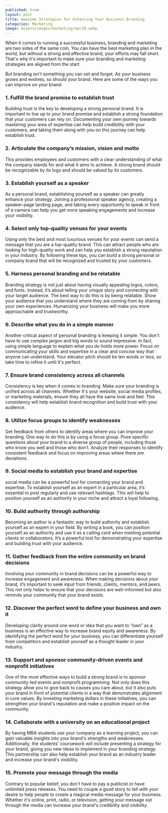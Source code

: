 ```yaml
---
published: true
layout: post
title: Awesome Strategies for Enhancing Your Business Branding
categories: Marketing
image: assets/images/marketing/mar20.webp
---
```

When it comes to running a successful business, branding and marketing are two sides of the same coin. You can have the best marketing plan in the world, but without a strong and effective brand, your efforts may fall short. That's why it's important to make sure your branding and marketing strategies are aligned from the start.

But branding isn't something you can set and forget. As your business grows and evolves, so should your brand. 
Here are some of the ways you can improve on your brand:

### 1. Fulfill the brand promise to establish trust
Building trust is the key to developing a strong personal brand. It is important to live up to your brand promise and establish a strong foundation that your customers can rely on. Documenting your own journey towards mastering your area of expertise can help build credibility with your customers, and taking them along with you on this journey can help establish trust.

### 2. Articulate the company’s mission, vision and motto
This provides employees and customers with a clear understanding of what the company stands for and what it aims to achieve. A strong brand should be recognizable by its logo and should be valued by its customers.

### 3. Establish yourself as a speaker
As a personal brand, establishing yourself as a speaker can greatly enhance your strategy. Joining a professional speaker agency, creating a speaker-page landing page, and taking every opportunity to speak in front of a camera can help you get more speaking engagements and increase your visibility.

### 4. Select only top-quality venues for your events
Using only the best and most luxurious venues for your events can send a message that you are a top-quality brand. This can attract people who are looking for high-quality work and can help you establish a strong reputation in your industry. By following these tips, you can build a strong personal or company brand that will be recognized and trusted by your customers.

### 5. Harness personal branding and be relatable
Branding strategy is not just about having visually appealing logos, colors, and fonts. Instead, it’s about telling your unique story and connecting with your target audience. The best way to do this is by being relatable. Show your audience that you understand where they are coming from by sharing your own experiences. Humanizing your business will make you more approachable and trustworthy.

### 6. Describe what you do in a simple manner
Another critical aspect of personal branding is keeping it simple. You don't have to use complex jargon and big words to sound impressive. In fact, using simple language to explain what you do holds more power. Focus on communicating your skills and expertise in a clear and concise way that anyone can understand. Your elevator pitch should be ten words or less, so take time to refine it until it's perfect.

### 7. Ensure brand consistency across all channels
Consistency is key when it comes to branding. Make sure your branding is unified across all channels. Whether it's your website, social media profiles, or marketing materials, ensure they all have the same look and feel. This consistency will help establish brand recognition and build trust with your audience.

### 8. Utilize focus groups to identify weaknesses
Get feedback from others to identify areas where you can improve your branding. One way to do this is by using a focus group. Pose specific questions about your brand to a diverse group of people, including those who know you well and those who don't. Analyze their responses to identify consistent feedback and focus on improving areas where there are deviations.

### 9. Social media to establish your brand and expertise
social media can be a powerful tool for connecting your brand and expertise. To establish yourself as an expert in a particular area, it’s essential to post regularly and use relevant hashtags. This will help to position yourself as an authority in your niche and attract a loyal following.

### 10. Build authority through authorship
Becoming an author is a fantastic way to build authority and establish yourself as an expert in your field. By writing a book, you can position yourself as an authority and use it as a calling card when meeting potential clients or collaborators. It’s a powerful tool for demonstrating your expertise and building trust with your audience.

### 11. Gather feedback from the entire community on brand decisions
Involving your community in brand decisions can be a powerful way to increase engagement and awareness. When making decisions about your brand, it’s important to seek input from friends, clients, mentors, and peers. This not only helps to ensure that your decisions are well-informed but also reminds your community that your brand exists.

### 12. Discover the perfect word to define your business and own it
Developing clarity around one word or idea that you want to “own” as a business is an effective way to increase brand equity and awareness. By identifying the perfect word for your business, you can differentiate yourself from competitors and establish yourself as a thought leader in your industry.

### 13. Support and sponsor community-driven events and nonprofit initiatives
One of the most effective ways to build a strong brand is to sponsor community-led events and nonprofit programming. Not only does this strategy allow you to give back to causes you care about, but it also puts your brand in front of potential clients in a way that demonstrates alignment in core values. By investing marketing dollars in these initiatives, you can strengthen your brand's reputation and make a positive impact on the community.

### 14. Collaborate with a university on an educational project
By having MBA students use your company as a learning project, you can gain valuable insights into your brand's strengths and weaknesses. Additionally, the students' coursework will include presenting a strategy for your brand, giving you new ideas to implement in your branding strategy. This partnership can also help establish your brand as an industry leader and increase your brand's visibility.

### 15. Promote your message through the media
Contrary to popular belief, you don't have to pay a publicist or have unlimited press releases. You need to couple a good story to tell with your desire to help people to create a magical media message for your business. Whether it's online, print, radio, or television, getting your message out through the media can increase your brand's credibility and visibility.
